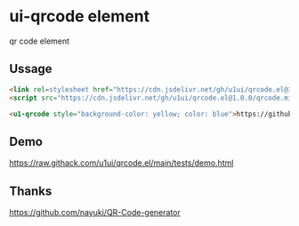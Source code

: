 # ui-qrcode element
qr code element

## Ussage

```html
<link rel=stylesheet href="https://cdn.jsdelivr.net/gh/u1ui/qrcode.el@1.0.0/qrcode.css">
<script src="https://cdn.jsdelivr.net/gh/u1ui/qrcode.el@1.0.0/qrcode.min.js" type=module></script>

<u1-qrcode style="background-color: yellow; color: blue">https://github.com/u1ui/u1</u1-qrcode>
```

## Demo
https://raw.githack.com/u1ui/qrcode.el/main/tests/demo.html  

## Thanks
https://github.com/nayuki/QR-Code-generator
